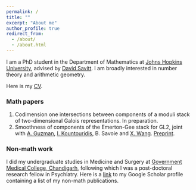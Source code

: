 ```yaml
---
permalink: /
title: ""
excerpt: "About me"
author_profile: true
redirect_from: 
  - /about/
  - /about.html
---
```



I am a PhD student in the Department of Mathematics at [Johns Hopkins University](https://mathematics.jhu.edu/), advised by [David Savitt](https://math.jhu.edu/~savitt/). I am broadly interested in number theory and arithmetic geometry. 

Here is my [CV](https://kalyanikansal.github.io/files/Resume.pdf).


### Math papers

1. Codimension one intersections between components of a moduli stack of two-dimensional Galois representations. In preparation.
2. Smoothness of components of the Emerton-Gee stack for GL2, joint with [A. Guzman](https://sites.google.com/math.arizona.edu/awguzman/), [I. Kountouridis](https://mathematics.uchicago.edu/people/profile/iason-kountouridis/), B. Savoie and [X. Wang](https://www.xiyuanwang.website). [Preprint](https://arxiv.org/pdf/2209.09439.pdf).



### Non-math work

I did my undergraduate studies in Medicine and Surgery at [Government Medical College, Chandigarh](http://gmch.gov.in/), following which I was a post-doctoral research fellow in Psychiatry. Here is a [link](https://scholar.google.com/citations?user=UL4WLlIAAAAJ&hl=en&oi=ao) to my Google Scholar profile containing a list of my non-math publications.



